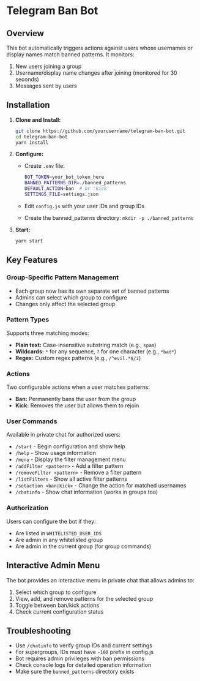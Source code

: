 # Telegram Ban Bot

## Overview

This bot automatically triggers actions against users whose usernames or display names match banned patterns. It monitors:

1. New users joining a group
2. Username/display name changes after joining (monitored for 30 seconds)
3. Messages sent by users

## Installation

1. **Clone and Install:**

   ```bash
   git clone https://github.com/yourusername/telegram-ban-bot.git
   cd telegram-ban-bot
   yarn install
   ```

2. **Configure:**
   - Create `.env` file:

     ```sh
     BOT_TOKEN=your_bot_token_here
     BANNED_PATTERNS_DIR=./banned_patterns
     DEFAULT_ACTION=ban  # or 'kick'
     SETTINGS_FILE=settings.json
     ```

   - Edit `config.js` with your user IDs and group IDs
   - Create the banned_patterns directory: `mkdir -p ./banned_patterns`

3. **Start:**

   ```bash
   yarn start
   ```

## Key Features

### Group-Specific Pattern Management

- Each group now has its own separate set of banned patterns
- Admins can select which group to configure
- Changes only affect the selected group

### Pattern Types

Supports three matching modes:

- **Plain text:** Case-insensitive substring match (e.g., `spam`)
- **Wildcards:** `*` for any sequence, `?` for one character (e.g., `*bad*`)
- **Regex:** Custom regex patterns (e.g., `/^evil.*$/i`)

### Actions

Two configurable actions when a user matches patterns:

- **Ban:** Permanently bans the user from the group
- **Kick:** Removes the user but allows them to rejoin

### User Commands

Available in private chat for authorized users:

- `/start` - Begin configuration and show help
- `/help` - Show usage information
- `/menu` - Display the filter management menu
- `/addFilter <pattern>` - Add a filter pattern
- `/removeFilter <pattern>` - Remove a filter pattern
- `/listFilters` - Show all active filter patterns
- `/setaction <ban|kick>` - Change the action for matched usernames
- `/chatinfo` - Show chat information (works in groups too)

### Authorization

Users can configure the bot if they:

- Are listed in `WHITELISTED_USER_IDS`
- Are admin in any whitelisted group
- Are admin in the current group (for group commands)

## Interactive Admin Menu

The bot provides an interactive menu in private chat that allows admins to:

1. Select which group to configure
2. View, add, and remove patterns for the selected group
3. Toggle between ban/kick actions
4. Check current configuration status

## Troubleshooting

- Use `/chatinfo` to verify group IDs and current settings
- For supergroups, IDs must have `-100` prefix in config.js
- Bot requires admin privileges with ban permissions
- Check console logs for detailed operation information
- Make sure the `banned_patterns` directory exists
